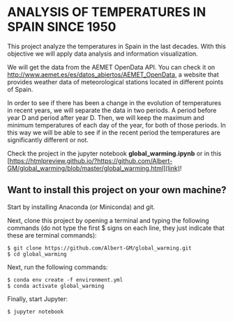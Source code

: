 # ANALYSIS OF TEMPERATURES IN SPAIN SINCE 1950

This project analyze the temperatures in Spain in the last decades. With this objective we will apply data analysis and information visualization.

We will get the data from the AEMET OpenData API. You can check it on http://www.aemet.es/es/datos_abiertos/AEMET_OpenData, a website that provides weather data of meteorological stations located in different points of Spain.

In order to see if there has been a change in the evolution of temperatures in recent years, we will separate the data in two periods. A period before year D and period after year D. Then, we will keep the maximum and minimum temperatures of each day of the year, for both of those periods. In this way we will be able to see if in the recent period the temperatures are significantly different or not.

Check the project in the jupyter notebook **global_warming.ipynb** or in this [https://htmlpreview.github.io/?https://github.com/Albert-GM/global_warming/blob/master/global_warming.html](link)!

## Want to install this project on your own machine?

Start by installing Anaconda (or Miniconda) and git.

Next, clone this project by opening a terminal and typing the following commands (do not type the first $ signs on each line, they just indicate that these are terminal commands):

```
$ git clone https://github.com/Albert-GM/global_warming.git
$ cd global_warming
```

Next, run the following commands:

```
$ conda env create -f environment.yml
$ conda activate global_warming
```
Finally, start Jupyter:

```
$ jupyter notebook
```
